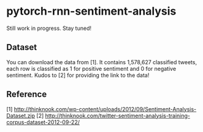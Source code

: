 # pytorch-rnn-sentiment-analysis

Still work in progress. Stay tuned!

## Dataset

You can download the data from [1]. It contains 1,578,627 classified tweets, each row is classified as 1 for positive sentiment and 0 for negative sentiment. Kudos to [2] for providing the link to the data!

## Reference
[1] http://thinknook.com/wp-content/uploads/2012/09/Sentiment-Analysis-Dataset.zip
[2] http://thinknook.com/twitter-sentiment-analysis-training-corpus-dataset-2012-09-22/